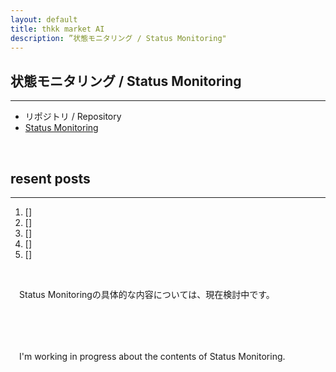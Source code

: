 ```yaml
---
layout: default
title: thkk market AI
description: ”状態モニタリング / Status Monitoring"
---
```


## **状態モニタリング / Status Monitoring**
---

- リポジトリ / Repository
 - [Status Monitoring](https://thkkmarketai.github.io/statusmonitoring)

&emsp;

## **resent posts**
---
1. []
2. []
3. []
4. []
5. []

&emsp;

　Status Monitoringの具体的な内容については、現在検討中です。

　<!-- 状態モニタリングのコンセプトは、マーケットに存在するであろう「偏り」の拡大と縮小を、具体的な数値として表現しようとするものです。リアルタイム性を重視した時系列データの取得と分析プロセスが必要となるのは、言うまでもありません。 -->

&emsp;

　I'm working in progress about the contents of Status Monitoring.
